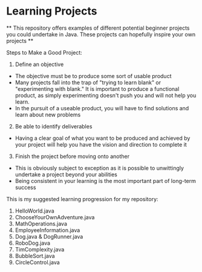 # Learning Projects

** This repository offers examples of different potential beginner projects you could undertake in Java. These projects can hopefully inspire your own projects **

Steps to Make a Good Project:
1. Define an objective
* The objective must be to produce some sort of usable product
* Many projects fall into the trap of "trying to learn blank" or "experimenting with blank." It is important to produce a functional product, as simply experimenting doesn't push you and will not help you learn.
* In the pursuit of a useable product, you will have to find solutions and learn about new problems
2. Be able to identify deliverables
* Having a clear goal of what you want to be produced and achieved by your project will help you have the vision and direction to complete it
3. Finish the project before moving onto another
* This is obviously subject to exception as it is possible to unwittingly undertake a project beyond your abilities
* Being consistent in your learning is the most important part of long-term success

This is my suggested learning progression for my repository:
1. HelloWorld.java
2. ChooseYourOwnAdventure.java
3. MathOperations.java
4. EmployeeInformation.java
5. Dog.java & DogRunner.java
6. RoboDog.java
7. TimComplexity.java
8. BubbleSort.java
9. CircleControl.java